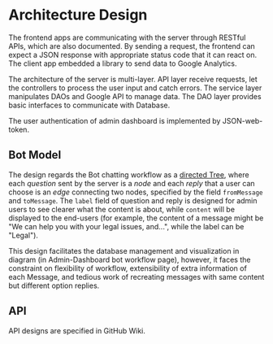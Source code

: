 # Architecture Design

The frontend apps are communicating with the server through RESTful APIs, which are also documented. By sending a request, the frontend can expect a JSON response with appropriate status code that it can react on. The client app embedded a library to send data to Google Analytics.

The architecture of the server is multi-layer. API layer receive requests, let the controllers to process the user input and catch errors. The service layer manipulates DAOs and Google API to manage data. The DAO layer provides basic interfaces to communicate with Database.

The user authentication of admin dashboard is implemented by JSON-web-token.

## Bot Model

The design regards the Bot chatting workflow as a [directed Tree](https://en.wikipedia.org/wiki/Tree_(graph_theory)), where each *question* sent by the server is a *node* and each *reply* that a user can choose is an *edge* connecting two nodes, specified by the field `fromMessage` and `toMessage`. The `label` field of question and reply is designed for admin users to see clearer what the content is about, while `content` will be displayed to the end-users (for example, the content of a message might be "We can help you with your legal issues, and...", while the label can be "Legal").

This design facilitates the database management and visualization in diagram (in Admin-Dashboard bot workflow page), however, it faces the constraint on flexibility of workflow, extensibility of extra information of each Message, and tedious work of recreating messages with same content but different option replies.

## API

API designs are specified in GitHub Wiki.

